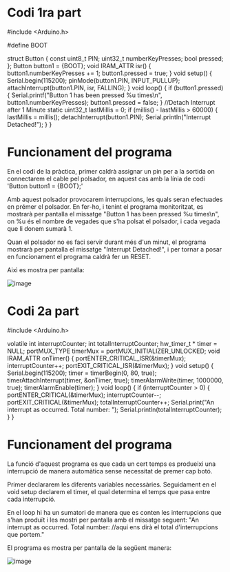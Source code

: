 # Codi 1ra part

#include <Arduino.h>

#define BOOT

struct Button {
const uint8_t PIN;
uint32_t numberKeyPresses;
bool pressed;
};
Button button1 = {BOOT};
void IRAM_ATTR isr() {
button1.numberKeyPresses += 1;
button1.pressed = true;
}
void setup() {
Serial.begin(115200);
pinMode(button1.PIN, INPUT_PULLUP);
attachInterrupt(button1.PIN, isr, FALLING);
}
void loop() {
if (button1.pressed) {
Serial.printf("Button 1 has been pressed %u times\n", button1.numberKeyPresses);
button1.pressed = false;
}
//Detach Interrupt after 1 Minute
static uint32_t lastMillis = 0;
if (millis() - lastMillis > 60000) {
lastMillis = millis();
detachInterrupt(button1.PIN);
Serial.println("Interrupt Detached!");
}
}


# Funcionament del programa

En el codi de la pràctica, primer caldrà assignar un pin per a la sortida on connectarem el cable pel polsador, en aquest cas amb la línia de codi 
'Button button1 = {BOOT};'

Amb aquest polsador provocarem interrupcions, les quals seran efectuades en prémer el polsador. En fer-ho, i tenint el programa monitoritzat, 
es mostrarà per pantalla el missatge "Button 1 has been pressed %u times\n", on %u és el nombre de vegades que s'ha polsat el polsador, i cada vegada 
que li donem sumarà 1.

Quan el polsador no es faci servir durant més d'un minut, el programa mostrarà per pantalla el missatge "Interrupt Detached!", 
i per tornar a posar en funcionament el programa caldrà fer un RESET.

Aixì es mostra per pantalla:

![image](https://user-images.githubusercontent.com/101355262/171416969-b64e2602-d6cd-4941-8680-7934a88d63ac.png)


# Codi 2a part

#include <Arduino.h>

volatile int interruptCounter;
int totalInterruptCounter;
hw_timer_t * timer = NULL;
portMUX_TYPE timerMux = portMUX_INITIALIZER_UNLOCKED;
void IRAM_ATTR onTimer() {
portENTER_CRITICAL_ISR(&timerMux);
interruptCounter++;
portEXIT_CRITICAL_ISR(&timerMux);
}
void setup() {
Serial.begin(115200);
timer = timerBegin(0, 80, true);
timerAttachInterrupt(timer, &onTimer, true);
timerAlarmWrite(timer, 1000000, true);
timerAlarmEnable(timer);
}
void loop() {
if (interruptCounter > 0) {
portENTER_CRITICAL(&timerMux);
interruptCounter--;
portEXIT_CRITICAL(&timerMux);
totalInterruptCounter++;
Serial.print("An interrupt as occurred. Total number: ");
Serial.println(totalInterruptCounter);
}
}

# Funcionament del programa

La funció d'aquest programa es que cada un cert temps es produeixi una interrupció de manera automàtica sense necessitat de premer cap botó.

Primer declararem les diferents variables necessàries. Seguidament en el void setup declarem el timer, el qual determina el temps que pasa entre cada interrupció.

En el loop hi ha un sumatori de manera que es conten les interrupcions que s'han produït i les mostri per pantalla amb el missatge seguent: "An interrupt as occurred. Total number: //aqui ens dirà el total d'interrupcions que portem."

El programa es mostra per pantalla de la següent manera:

![image](https://user-images.githubusercontent.com/101355262/171418790-f0273152-399c-46b0-bc26-ff6dc38ff8c0.png)



